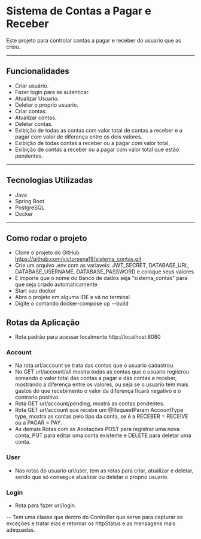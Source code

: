 # Sistema de Contas a Pagar e Receber

Este projeto para controlar contas a pagar e receber do usuario que as criou.  

---

## Funcionalidades
- Criar usuário.
- Fazer login para se autenticar.
- Atualizar Usuario.
- Deletar o proprio usuario.
- Criar contas.
- Atualizar contas.
- Deletar contas.
- Exibição de todas as contas com valor total de contas a receber e a pagar com valor de diferença entre os dois valores.
- Exibição de todas contas a receber ou a pagar com valor total.
- Exibição de contas a receber ou a pagar com valor total que estão pendentes.

---

## Tecnologias Utilizadas
- Java
- Spring Boot
- PostgreSQL
- Docker

---

## Como rodar o projeto
- Clone o projeto do GitHub https://github.com/victorsena19/sistema_contas.git
- Crie um arquivo .env com as variaveis: JWT_SECRET, DATABASE_URL, DATABASE_USERNAME, DATABASE_PASSWORD e coloque seus valores
- É importe que o nome do Banco de dados seja "sistema_contas" para que seja criado automaticamente
- Start seu docker
- Abra o projeto em alguma IDE e vá no terminal
- Digite o comando docker-compose up --build

## Rotas da Aplicação
- Rota padrão para acessar localmente http://localhost:8080

### Account
- Na rota url/account se trata das contas que o usuario cadastrou.
- No GET url/account/all mostra todas as contas que o usuario registrou somando o valor total das contas a pagar e das contas a receber, mostrando a diferença entre os valores, ou seja se o usuario tem mais gastos do que recebimento o valor da diferença ficará negativo e o contrario positivo.
- Rota GET url/account/pending, mostra as contas pendentes.
- Rota GET url/account que recebe um @RequestParam AccountType type, mostra as contas pelo tipo da conta, se é a RECEBER = RECEIVE ou a PAGAR = PAY.
- As demais Rotas com as Anotações POST para registrar uma nova conta, PUT para editar uma conta existente e DELETE para deletar uma conta.

### User 
- Nas rotas do usuario url/user, tem as rotas para criar, atualizar e deletar, sendo que só consegue atualizar ou deletar o proprio usuario.

### Login
- Rota para fazer url/login.

-- Tem uma classe que dentro do Controller que serve para capturar as exceções e tratar elas e retornar os httpStatus e as mensagens mais adequadas. 

